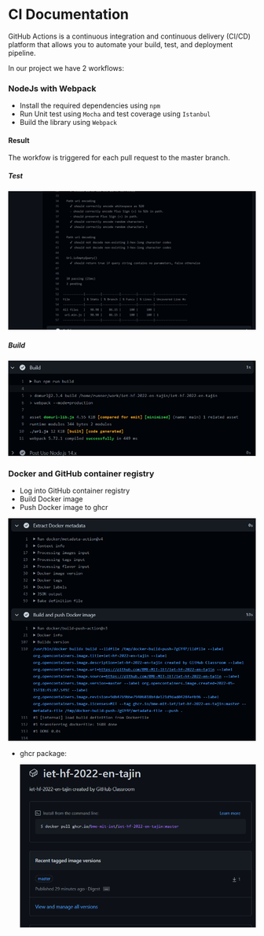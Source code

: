 # CI Documentation 

GitHub Actions is a continuous integration and continuous delivery (CI/CD) platform that allows you to automate your build, test, and deployment pipeline.

In our project we have 2 workflows:

### NodeJs with Webpack 
- Install the required dependencies using `npm`
- Run Unit test using `Mocha` and test coverage using `Istanbul`
- Build the library using `Webpack`

#### Result 
The workfow is triggered for each pull request to the master branch. 
##### Test
![](Screenshots/ci-1.png)
##### Build
![](Screenshots/ci-2.png)


### Docker and GitHub container registry 
- Log into GitHub container registry 
- Build Docker image 
- Push Docker image to ghcr 

![](Screenshots/ci-3.png)

- ghcr package: 
  
  ![](Screenshots/ci-4.png)